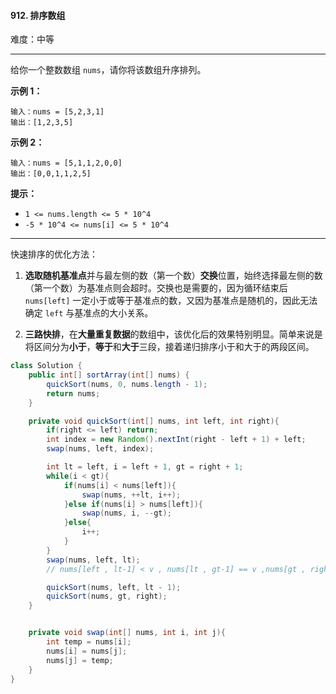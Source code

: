 #### 912. 排序数组

难度：中等

---

给你一个整数数组 `nums`，请你将该数组升序排列。

 **示例 1：** 

```
输入：nums = [5,2,3,1]
输出：[1,2,3,5]
```

 **示例 2：** 

```
输入：nums = [5,1,1,2,0,0]
输出：[0,0,1,1,2,5]
```

 **提示：** 

*   `1 <= nums.length <= 5 * 10^4`
*   `-5 * 10^4 <= nums[i] <= 5 * 10^4`

---

快速排序的优化方法：

1. **选取随机基准点**并与最左侧的数（第一个数）**交换**位置，始终选择最左侧的数（第一个数）为基准点则会超时。交换也是需要的，因为循环结束后 `nums[left]` 一定小于或等于基准点的数，又因为基准点是随机的，因此无法确定 `left` 与基准点的大小关系。

2. **三路快排**，在**大量重复数据**的数组中，该优化后的效果特别明显。简单来说是将区间分为**小于**，**等于**和**大于**三段，接着递归排序小于和大于的两段区间。

```java
class Solution {
    public int[] sortArray(int[] nums) {
        quickSort(nums, 0, nums.length - 1);
        return nums;
    }

    private void quickSort(int[] nums, int left, int right){
        if(right <= left) return;
        int index = new Random().nextInt(right - left + 1) + left;
        swap(nums, left, index);

        int lt = left, i = left + 1, gt = right + 1;
        while(i < gt){
            if(nums[i] < nums[left]){
                swap(nums, ++lt, i++);
            }else if(nums[i] > nums[left]){
                swap(nums, i, --gt);
            }else{
                i++;
            }
        }
        swap(nums, left, lt);
        // nums[left , lt-1] < v , nums[lt , gt-1] == v ,nums[gt , right] > v

        quickSort(nums, left, lt - 1);
        quickSort(nums, gt, right);
    }


    private void swap(int[] nums, int i, int j){
        int temp = nums[i];
        nums[i] = nums[j];
        nums[j] = temp;
    }
}
```

